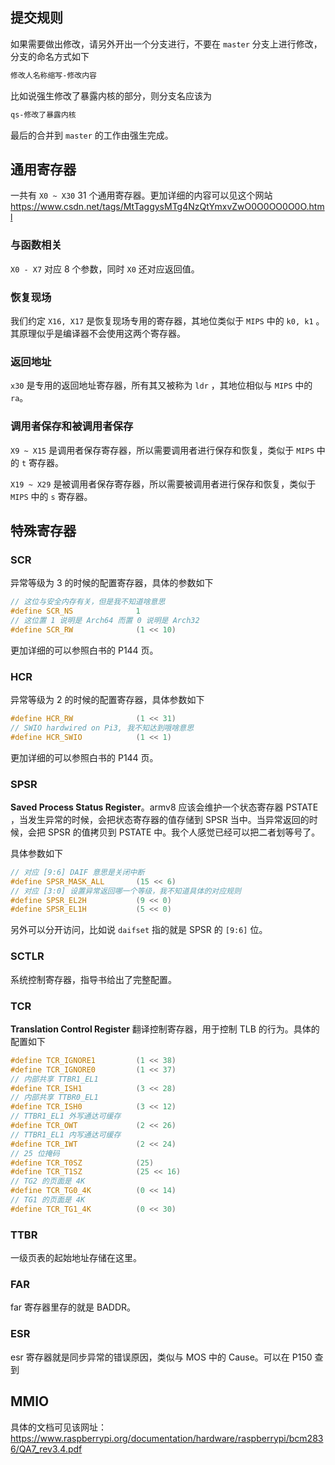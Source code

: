 ## 提交规则

如果需要做出修改，请另外开出一个分支进行，不要在 `master` 分支上进行修改，分支的命名方式如下

```bash
修改人名称缩写-修改内容
```

比如说强生修改了暴露内核的部分，则分支名应该为

```bash
qs-修改了暴露内核
```

最后的合并到 `master` 的工作由强生完成。

 ## 通用寄存器

一共有 `X0 ~ X30` 31 个通用寄存器。更加详细的内容可以见这个网站 https://www.csdn.net/tags/MtTaggysMTg4NzQtYmxvZwO0O0OO0O0O.html

### 与函数相关

`X0 - X7` 对应 8 个参数，同时 `X0` 还对应返回值。

### 恢复现场

我们约定 `X16, X17` 是恢复现场专用的寄存器，其地位类似于 `MIPS` 中的 `k0, k1` 。其原理似乎是编译器不会使用这两个寄存器。

### 返回地址

`x30` 是专用的返回地址寄存器，所有其又被称为 `ldr` ，其地位相似与 `MIPS` 中的 `ra`。

### 调用者保存和被调用者保存

`X9 ~ X15` 是调用者保存寄存器，所以需要调用者进行保存和恢复，类似于 `MIPS` 中的 `t` 寄存器。

`X19 ~ X29` 是被调用者保存寄存器，所以需要被调用者进行保存和恢复，类似于 `MIPS` 中的 `s` 寄存器。

## 特殊寄存器

### SCR

异常等级为 3 的时候的配置寄存器，具体的参数如下

```c
// 这位与安全内存有关，但是我不知道啥意思
#define SCR_NS              1
// 这位置 1 说明是 Arch64 而置 0 说明是 Arch32
#define SCR_RW              (1 << 10)
```

更加详细的可以参照白书的 P144 页。

### HCR

异常等级为 2 的时候的配置寄存器，具体参数如下

```c
#define HCR_RW              (1 << 31)
// SWIO hardwired on Pi3, 我不知达到哦啥意思
#define HCR_SWIO            (1 << 1)
```

更加详细的可以参照白书的 P144 页。

### SPSR

**Saved Process Status Register**。armv8 应该会维护一个状态寄存器 PSTATE ，当发生异常的时候，会把状态寄存器的值存储到 SPSR 当中。当异常返回的时候，会把 SPSR 的值拷贝到 PSTATE 中。我个人感觉已经可以把二者划等号了。

具体参数如下

```c
// 对应 [9:6] DAIF 意思是关闭中断
#define SPSR_MASK_ALL       (15 << 6)
// 对应 [3:0] 设置异常返回哪一个等级，我不知道具体的对应规则
#define SPSR_EL2H           (9 << 0)
#define SPSR_EL1H           (5 << 0)
```

另外可以分开访问，比如说 `daifset` 指的就是 SPSR 的 `[9:6]` 位。

### SCTLR

系统控制寄存器，指导书给出了完整配置。

### TCR

**Translation Control Register** 翻译控制寄存器，用于控制 TLB 的行为。具体的配置如下

```c
#define TCR_IGNORE1         (1 << 38)
#define TCR_IGNORE0         (1 << 37)
// 内部共享 TTBR1_EL1
#define TCR_ISH1            (3 << 28)
// 内部共享 TTBR0_EL1
#define TCR_ISH0            (3 << 12)
// TTBR1_EL1 外写通达可缓存
#define TCR_OWT             (2 << 26)
// TTBR1_EL1 内写通达可缓存
#define TCR_IWT             (2 << 24)
// 25 位掩码
#define TCR_T0SZ            (25)
#define TCR_T1SZ            (25 << 16)
// TG2 的页面是 4K
#define TCR_TG0_4K          (0 << 14)
// TG1 的页面是 4K
#define TCR_TG1_4K          (0 << 30)
```

### TTBR

一级页表的起始地址存储在这里。

### FAR

far 寄存器里存的就是 BADDR。

### ESR 

esr 寄存器就是同步异常的错误原因，类似与 MOS 中的 Cause。可以在 P150 查到

## MMIO

具体的文档可见该网址：https://www.raspberrypi.org/documentation/hardware/raspberrypi/bcm2836/QA7_rev3.4.pdf 
